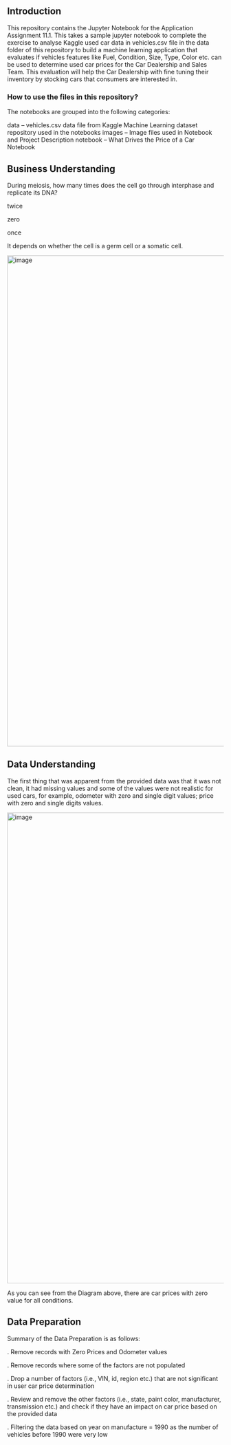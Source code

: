 ## Introduction

This repository contains the Jupyter Notebook for the Application Assignment 11.1. This takes a sample jupyter notebook to complete the exercise to analyse Kaggle used car data in vehicles.csv file in the data folder of this repository to build a machine learning application that evaluates if vehicles features like Fuel, Condition, Size, Type, Color etc. can be used to determine used car prices for the Car Dealership and Sales Team. This evaluation will help the Car Dealership with fine tuning their inventory by stocking cars that consumers are interested in.

### How to use the files in this repository?
The notebooks are grouped into the following categories:

data – vehicles.csv data file from Kaggle Machine Learning dataset repository used in the notebooks
images – Image files used in Notebook and Project Description
notebook – What Drives the Price of a Car Notebook

## Business Understanding

During meiosis, how many times does the cell go through interphase and replicate its DNA?

twice

zero

once

It depends on whether the cell is a germ cell or a somatic cell.

<img width="1142" alt="image" src="https://github.com/user-attachments/assets/a88cc711-b632-4476-91ae-4414f409b388" />


## Data Understanding

The first thing that was apparent from the provided data was that it was not clean, it had missing values and some of the values were not realistic for used cars, for example, odometer with zero and single digit values; price with zero and single digits values.

<img width="1095" alt="image" src="https://github.com/user-attachments/assets/a6a6921f-ba0e-4a65-b571-f784dfed543b" />

As you can see from the Diagram above, there are car prices with zero value for all conditions.

## Data Preparation

Summary of the Data Preparation is as follows:

. Remove records with Zero Prices and Odometer values

. Remove records where some of the factors are not populated

. Drop a number of factors (i.e., VIN, id, region etc.) that are not significant in user car price determination

. Review and remove the other factors (i.e., state, paint color, manufacturer, transmission etc.) and check if they have an impact on car price based on the provided data

. Filtering the data based on year on manufacture = 1990 as the number of vehicles before 1990 were very low




